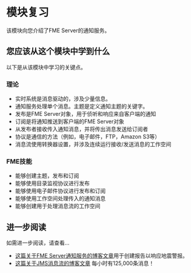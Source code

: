 # 模块复习

该模块向您介绍了FME Server的通知服务。

## 您应该从这个模块中学到什么

以下是从该模块中学习的关键点。

### 理论

* 实时系统是消息驱动的，涉及少量信息。
* 通知服务处理单个消息。主题是定义通知主题的关键字。
* 发布是FME Server对象，用于侦听和响应来自客户端的通知
* 订阅是将通知推送到客户端的FME Server对象
* 从发布者接收传入通知消息，并将传出消息发送给订阅者
* 协议是通信的方法（例如，电子邮件，FTP，Amazon S3等）
* 消息流使用转换器设置，并涉及连续运行接收/发送消息的工作空间

### FME技能

* 能够创建主题，发布和订阅
* 能够使用目录监视协议进行发布
* 能够使用电子邮件协议进行发布和订阅
* 能够使用工作空间处理传入的通知消息
* 能够创建用于处理消息流的工作空间

## 进一步阅读

如需进一步阅读，请查看...

* [这篇关于FME Server通知服务的博客文章](http://blog.safe.com/2016/05/real-time-earthquake-reports-powered-by-fme-notification-services/)用于创建报告以响应地震警报。
* [这篇关于JMS消息流的博客文章](http://blog.safe.com/2014/12/125000-mph-railways/) 每小时有125,000条消息！

